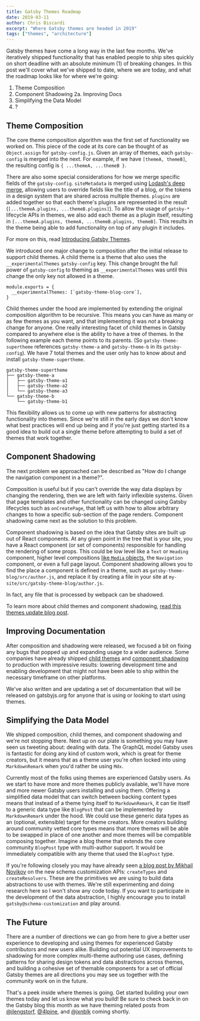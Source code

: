 ```yaml
---
title: Gatsby Themes Roadmap
date: 2019-03-11
author: Chris Biscardi
excerpt: "Where Gatsby themes are headed in 2019"
tags: ["themes", "architecture"]
---
```


Gatsby themes have come a long way in the last few months. We've iteratively
shipped functionality that has enabled people to ship sites quickly on short
deadline with an absolute minimum (1) of breaking changes. In this post we'll
cover what we've shipped to date, where we are today, and what the roadmap looks
like for where we're going:

1. Theme Composition
2. Component Shadowing 2a. Improving Docs
3. Simplifying the Data Model
4. ?

## Theme Composition

The core theme composition algorithm was the first set of functionality we
worked on. This piece of the code at its core can be thought of as
`Object.assign` for `gatsby-config.js`. Given an array of themes, each
`gatsby-config` is merged into the next. For example, if we have `[themeA, themeB]`, the resulting config is `{ ...themeA, ...themeB }`.

There are also some special considerations for how we merge specific fields of
the `gatsby-config`. `siteMetadata` is merged using [Lodash's deep
merge](https://lodash.com/docs/#merge), allowing users to override fields like
the title of a blog, or the tokens in a design system that are shared across
multiple themes. `plugins` are added together so that each theme's plugins are
represented in the result (`[...themeA.plugins, ...themeB.plugins]`). To allow
the usage of `gatsby-*` lifecycle APIs in themes, we also add each theme as a
plugin itself, resulting in `[...themeA.plugins, themeA, ...themeB.plugins, themeB]`. This results in the theme being able to add functionality on top of
any plugin it includes.

For more on this, read [Introducing Gatsby
Themes](https://www.gatsbyjs.org/blog/2018-11-11-introducing-gatsby-themes/).

We introduced one major change to composition after the initial release to
support child themes. A child theme is a theme that also uses the
`__experimentalThemes` `gatsby-config` key. This change brought the full power
of `gatsby-config` to theming as `__experimentalThemes` was until this change
the only key not allowed in a theme.

```js:title="a child theme's gatsby-config.js"
module.exports = {
  __experimentalThemes: [`gatsby-theme-blog-core`],
}
```

Child themes under the hood are implemented by extending the original
composition algorithm to be recursive. This means you can have as many or as few
themes as you want, and that implementing it was _not_ a breaking change for
anyone. One really interesting facet of child themes in Gatsby compared to
anywhere else is the ability to have a tree of themes. In the following example
each theme points to its parents. (So `gatsby-theme-supertheme` references
`gatsby-theme-a` and `gatsby-theme-b` in its `gatsby-config`). We have 7 total
themes and the user only has to know about and install
`gatsby-theme-supertheme`.

```
gatsby-theme-supertheme
├── gatsby-theme-a
│   ├── gatsby-theme-a1
│   ├── gatsby-theme-a2
│   └── gatsby-theme-a3
└── gatsby-theme-b
    └── gatsby-theme-b1
```

This flexibility allows us to come up with new patterns for abstracting
functionality into themes. Since we're still in the early days we don't know
what best practices will end up being and if you're just getting started its a
good idea to build out a single theme before attempting to build a set of themes
that work together.

## Component Shadowing

The next problem we approached can be described as "How do I change the
navigation component in a theme?".

Composition is useful but if you can't override the way data displays by
changing the rendering, then we are left with fairly inflexible systems. Given
that page templates and other functionality can be changed using Gatsby
lifecycles such as `onCreatePage`, that left us with how to allow arbitrary
changes to how a specific sub-section of the page renders. Component shadowing
came next as the solution to this problem.

Component shadowing is based on the idea that Gatsby sites are built up out of
React components. At any given point in the tree that is your site, you have a
React component (or set of components) responsible for handling the rendering of
some props. This could be low level like a `Text` or `Heading` component, higher
level compositions [like `Media`
objects](http://www.stubbornella.org/content/2010/06/25/the-media-object-saves-hundreds-of-lines-of-code/),
the `Navigation` component, or even a full page layout. Component shadowing
allows you to find the place a component is defined in a theme, such as
`gatsby-theme-blog/src/author.js`, and replace it by creating a file in your
site at `my-site/src/gatsby-theme-blog/author.js`.

In fact, any file that is processed by webpack can be shadowed.

To learn more about child themes and component shadowing, [read this themes
update blog
post](https://www.gatsbyjs.org/blog/2019-01-29-themes-update-child-theming-and-component-shadowing/).

## Improving Documentation

After composition and shadowing were released, we focused a bit on fixing any
bugs that popped up and expanding usage to a wider audience. Some companies have
already shipped [child
themes](https://twitter.com/peggyrayzis/status/1095407450424049664) and
[component
shadowing](https://twitter.com/trevorblades/status/1095118425473445888) to
production with impressive results: lowering development time and enabling
development that might not have been able to ship within the necessary timeframe
on other platforms.

We've also written and are updating a set of documentation that will be released
on gatsbyjs.org for anyone that is using or looking to start using themes.

## Simplifying the Data Model

We shipped composition, child themes, and component shadowing and we're not
stopping there. Next up on our plate is something you may have seen us tweeting
about: dealing with data. The GraphQL model Gatsby uses is fantastic for doing
any kind of custom work, which is great for theme creators, but it means that as
a theme user you're often locked into using `MarkdownRemark` when you'd rather
be using `Mdx`.

Currently most of the folks using themes are experienced Gatsby users. As we
start to have more and more themes publicly available, we'll have more and more
newer Gatsby users installing and using them. Offering a simplified data model
that can switch between backing content types means that instead of a theme
tying itself to `MarkdownRemark`, it can tie itself to a generic data type like
`BlogPost` that can be implemented by `MarkdownRemark` under the hood. We could
use these generic data types as an (optional, extensible) target for theme
creators. More creators building around community vetted core types means that
more themes will be able to be swapped in place of one another and more themes
will be compatible composing together. Imagine a blog theme that extends the
core community `BlogPost` type with multi-author support. It would be
immediately compatible with any theme that used the `BlogPost` type.

If you're following closely you may have already seen [a blog post by Mikhail
Novikov](https://www.gatsbyjs.org/blog/2019-03-04-new-schema-customization/) on
the new schema customization APIs: `createTypes` and `createResolvers`. These
are the primitives we are using to build data abstractions to use with themes.
We're still experimenting and doing research here so I won't show any code
today. If you want to participate in the development of the data abstraction, I
highly encourage you to install `gatsby@schema-customization` and play around.

## The Future

There are a number of directions we can go from here to give a better user
experience to developing and using themes for experienced Gatsby contributors
and new users alike. Building out potential UX improvements to shadowing for
more complex multi-theme authoring use cases, defining patterns for sharing
design tokens and data abstractions across themes, and building a cohesive set
of themable components for a set of official Gatsby themes are all directions
you may see us together with the community work on in the future.

That's a peek inside where themes is going. Get started building your own themes
today and let us know what you build! Be sure to check back in on the Gatsby
blog this month as we have theming related posts from
[@jlengstorf](https://twitter.com/jlengstorf),
[@4lpine](https://twitter.com/4lpine), and [@jxnblk](https://twitter.com/jxnblk)
coming shortly.
